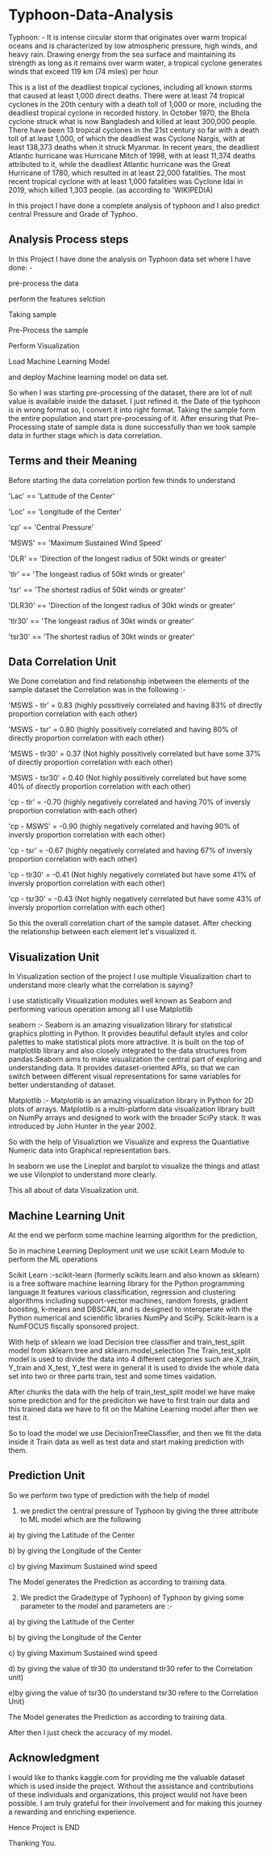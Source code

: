 # Typhoon-Data-Analysis
Typhoon: - It is intense circular storm that originates over warm tropical oceans and is characterized by 
low atmospheric pressure, high winds, and heavy rain. Drawing energy from the sea surface and maintaining its 
strength as long as it remains over warm water, a tropical cyclone generates winds that exceed 119 km (74 miles) per hour

This is a list of the deadliest tropical cyclones, including all known storms that caused at least 1,000 direct deaths. 
There were at least 74 tropical cyclones in the 20th century with a death toll of 1,000 or more, including the deadliest tropical cyclone in recorded history. 
In October 1970, the Bhola cyclone struck what is now Bangladesh and killed at least 300,000 people. There have been 13 tropical cyclones in the 21st century 
so far with a death toll of at least 1,000, of which the deadliest was Cyclone Nargis, with at least 138,373 deaths when it struck Myanmar. In recent years, 
the deadliest Atlantic hurricane was Hurricane Mitch of 1998, with at least 11,374 deaths attributed to it, while the deadliest Atlantic hurricane was 
the Great Hurricane of 1780, which resulted in at least 22,000 fatalities. The most recent tropical cyclone with at least 1,000 fatalities was Cyclone 
Idai in 2019, which killed 1,303 people. (as according to 'WIKIPEDIA)

In this project I have done a complete analysis of typhoon and I also predict central Pressure and Grade of Typhoo.

## Analysis Process steps
In this Project I have done the analysis on Typhoon data set where I have done: - 

pre-process the data

perform the features selction

Taking sample

Pre-Process the sample

Perform Visualization

Load Machine Learning Model

and deploy Machine learning model on data set.

So when I was starting pre-processing of the dataset, there are lot of null value is available inside the dataset. I just refined it.
the Date of the typhoon is in wrong format so, I convert it into right format. Taking the sample form the entire population and start
pre-processing of it. After ensuring that Pre-Processing state of sample data is done successfully than we took sample data in further
stage which is data correlation.

## Terms and their Meaning
Before starting the data correlation portion few thinds to understand

'Lac' == 'Latitude of the Center'

'Loc' == 'Longitude of the Center'

'cp' == 'Central Pressure'


'MSWS' == 'Maximum Sustained Wind Speed'

'DLR' == 'Direction of the longest radius of 50kt winds or greater'

'tlr' == 'The longeast radius of 50kt winds or greater'

'tsr' == 'The shortest radius of 50kt winds or greater'

'DLR30' == 'Direction of the longest radius of 30kt winds or greater'

'tlr30' == 'The longeast radius of 30kt winds or greater'

'tsr30' == 'The shortest radius of 30kt winds or greater'
 
 ## Data Correlation Unit

We Done correlation and find relationship inbetween the elements of the sample dataset
 the Correlation was in the following :-
 
 'MSWS - tlr' = 0.83 (highly possitively correlated and having 83% of directly proportion correlation with each other)

'MSWS - tsr' = 0.80 (highly possitively correlated and having 80% of directly proportion correlation with each other)

'MSWS - tlr30' = 0.37 (Not highly possitively correlated but have some 37% of directly  proportion correlation with each other)

'MSWS - tsr30' = 0.40 (Not highly possitively correlated but have some 40% of directly  proportion correlation with each other)

'cp - tlr' = -0.70 (highly negatively correlated and having 70% of inversly  proportion correlation with each other)

'cp - MSWS' = -0.90 (highly negatively correlated and having 90% of inversly  proportion correlation with each other)

'cp - tsr' = -0.67 (highly negatively correlated and having 67% of inversly  proportion correlation with each other)

'cp - tlr30' = -0.41 (Not highly negatively correlated but have some 41% of inversly  proportion correlation with each other)

'cp - tsr30' = -0.43 (Not highly negatively correlated but have some 43% of inversly  proportion correlation with each other)


So this the overall correlation chart of the sample dataset. After checking the relationship between each element let's visualized it.

## Visualization Unit
In Visualization section of the project I use multiple Visualizaition chart to understand more clearly what the correlation is saying?

I use statistically Visualization modules well known as Seaborn and performing various operation among all I use Matplotlib

seaborn :- Seaborn is an amazing visualization library for statistical graphics plotting in Python. It provides beautiful default 
styles and color palettes to make statistical plots more attractive. It is built on the top of matplotlib library and also closely 
integrated to the data structures from pandas.Seaborn aims to make visualization the central part of exploring and understanding data. 
It provides dataset-oriented APIs, so that we can switch between different visual representations for same variables for better 
understanding of dataset.

Matplotlib :- Matplotlib is an amazing visualization library in Python for 2D plots of arrays. Matplotlib is a multi-platform data 
visualization library built on NumPy arrays and designed to work with the broader SciPy stack. It was introduced by John Hunter in the year 2002.

So with the help of Visualiztion we Visualize and express the Quantiative Numeric data into Graphical representation bars. 

In seaborn we use the Lineplot and barplot to visualize the things and atlast we use Vilonplot to understand more clearly.


This all about of data Visualization unit.

## Machine Learning Unit
At the end we perform some machine learning algorithm for the prediction,

So in machine Learning Deployment unit we use scikit Learn Module to perform the ML operations

Scikit Learn :-scikit-learn (formerly scikits.learn and also known as sklearn) is a free software machine learning library 
for the Python programming language.It features various classification, regression and clustering algorithms including 
support-vector machines, random forests, gradient boosting, k-means and DBSCAN, and is designed to interoperate with the 
Python numerical and scientific libraries NumPy and SciPy. Scikit-learn is a NumFOCUS fiscally sponsored project.

With help of sklearn we load Decision tree classifier and train_test_split model from sklearn.tree and sklearn.model_selection
The Train_test_split model is used to divide the data into 4 different categories such are X_train, Y_train and X_test, Y_test
were in general it is used to divide the whole data set into two or three parts train, test and some times vaidation.

After chunks the data with the help of train_test_split model we have make some prediction and for the prediciton we have to first 
train our data and this trained data we have to fit on the Mahine Learning model after then we test it.

So to load the model we use DecisionTreeClassifier, and then we fit the data inside it Train data as well as test data and start making 
prediction with them.

## Prediction Unit
So we perform two type of prediction with the help of model

1. we predict the central pressure of Typhoon by giving the three attribute to ML model which are the following

a) by giving the Latitude of the Center

b) by giving the Longitude of the Center

c) by giving Maximum Sustained wind speed

The Model generates the Prediction as according to training data.

2. We predict the Grade(type of Typhoon) of Typhoon by giving some parameter to the model and parameters are :-

a) by giving the Latitude of the Center

b) by giving the Longitude of the Center

c) by giving Maximum Sustained wind speed

d) by giving the value of tlr30 (to understand tlr30 refer to the Correlation unit)

e)by giving the value of tsr30 (to understand tsr30 refere to the Correlation Unit) 

The Model generates the Prediction as according to training data.

After then I just check the accuracy of my model.

## Acknowledgment
I would like to thanks kaggle.com for providing me the valuable dataset which is used inside the project.
Without  the assistance and contributions of these individuals and organizations, this project would not have been 
possible. I am truly grateful for their involvement and for making this journey a rewarding and enriching experience.

Hence Project is END


Thanking You.
